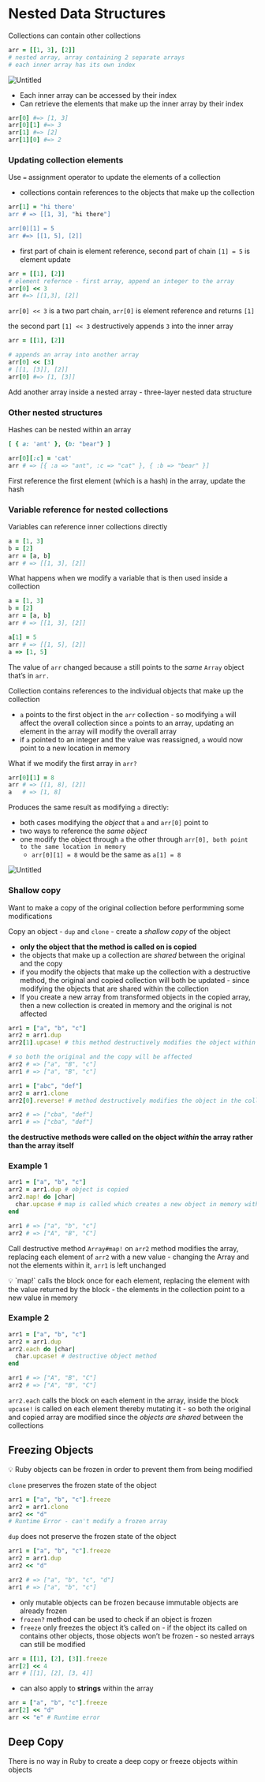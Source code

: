 # Nested Data Structures

Collections can contain other collections

```ruby
arr = [[1, 3], [2]]
# nested array, array containing 2 separate arrays
# each inner array has its own index 
```

![Untitled](Nested%20Data%20Structures%2052523bbec4ae4e5a89f8af65bf8be87c/Untitled.png)

- Each inner array can be accessed by their index
- Can retrieve the elements that make up the inner array by their index

```ruby
arr[0] #=> [1, 3]
arr[0][1] #=> 3
arr[1] #=> [2]
arr[1][0] #=> 2
```

### Updating collection elements

Use `=` assignment operator to update the elements of a collection

- collections contain references to the objects that make up the collection

```ruby
arr[1] = "hi there'
arr # => [[1, 3], "hi there"]

arr[0][1] = 5
arr #=> [[1, 5], [2]]
```

- first part of chain is element reference, second part of chain `[1] = 5` is element update

```ruby
arr = [[1], [2]]
# element refernce - first array, append an integer to the array
arr[0] << 3
arr #=> [[1,3], [2]]
```

`arr[0] << 3` is a two part chain, `arr[0]` is element reference and returns `[1]` 

the second part `[1] << 3` destructively appends `3` into the inner array

```ruby
arr = [[1], [2]]

# appends an array into another array
arr[0] << [3]
# [[1, [3]], [2]]
arr[0] #=> [1, [3]]
```

Add another array inside a nested array - three-layer nested data structure 

### Other nested structures

Hashes can be nested within an array

```ruby
[ { a: 'ant' }, {b: "bear"} ]

arr[0][:c] = 'cat'
arr # => [{ :a => "ant", :c => "cat" }, { :b => "bear" }]
```

First reference the first element (which is a hash) in the array, update the hash

### Variable reference for nested collections

Variables can reference inner collections directly 

```ruby
a = [1, 3]
b = [2]
arr = [a, b]
arr # => [[1, 3], [2]]
```

What happens when we modify a variable that is then used inside a collection

```ruby
a = [1, 3]
b = [2]
arr = [a, b]
arr # => [[1, 3], [2]]

a[1] = 5
arr # => [[1, 5], [2]]
a => [1, 5]
```

The value of `arr` changed because `a` still points to the *same* `Array` object that’s in `arr.`

Collection contains references to the individual objects that make up the collection 

- `a` points to the first object in the `arr` collection - so modifying `a` will affect the overall collection since `a` points to an array, updating an element in the array will modify the overall array
- if `a` pointed to an integer and the value was reassigned, `a` would now point to a new location in memory

What if we modify the first array in `arr?`

```ruby
arr[0][1] = 8
arr # => [[1, 8], [2]]
a   # => [1, 8]
```

Produces the same result as modifying `a` directly:

- both cases modifying the *object* that `a` and `arr[0]` point to
- two ways to reference the *same object*
- one modify the object through `a` the other through `arr[0], both point to the same location in memory`
    - `arr[0][1] = 8` would be the same as `a[1] = 8`
    

![Untitled](Nested%20Data%20Structures%2052523bbec4ae4e5a89f8af65bf8be87c/Untitled%201.png)

### Shallow copy

Want to make a copy of the original collection before performming some modifications 

Copy an object - `dup` and `clone` - create a *shallow copy* of the object

- **only the object that the method is called on is copied**
- the objects that make up a collection are *shared* between the original and the copy
- if you modify the objects that make up the collection with a destructive method, the original and copied collection will both be updated - since modifying the objects that are shared within the collection
- If you create a new array from transformed objects in the copied array, then a new collection is created in memory and the original is not affected

```ruby
arr1 = ["a", "b", "c"]
arr2 = arr1.dup
arr2[1].upcase! # this method destructively modifies the object within the array

# so both the original and the copy will be affected
arr2 # => ["a", "B", "c"]
arr1 # => ["a", "B", "c"]
```

```ruby
arr1 = ["abc", "def"]
arr2 = arr1.clone
arr2[0].reverse! # method destructively modifies the object in the collection

arr2 # => ["cba", "def"]
arr1 # => ["cba", "def"]
```

**the destructive methods were called on the object *within* the array rather than the array itself** 

### Example 1

```ruby
arr1 = ["a", "b", "c"]
arr2 = arr1.dup # object is copied
arr2.map! do |char|
  char.upcase # map is called which creates a new object in memory with the transformed objects
end

arr1 # => ["a", "b", "c"]
arr2 # => ["A", "B", "C"]
```

Call destructive method `Array#map!` on `arr2` method modifies the array, replacing each element of `arr2` with a new value - changing the Array and not the elements within it, `arr1` is left unchanged 

<aside>
💡 `map!` calls the block once for each element, replacing the element with the value returned by the block - the elements in the collection point to a new value in memory

</aside>

### Example 2

```ruby
arr1 = ["a", "b", "c"]
arr2 = arr1.dup
arr2.each do |char|
  char.upcase! # destructive object method
end

arr1 # => ["A", "B", "C"]
arr2 # => ["A", "B", "C"]
```

`arr2.each` calls the block on each element in the array, inside the block `upcase!` is called on each element thereby mutating it - so both the original and copied array are modified since the *objects are shared* between the collections

## Freezing Objects

<aside>
💡 Ruby objects can be frozen in order to prevent them from being modified

</aside>

`clone` preserves the frozen state of the object

```ruby
arr1 = ["a", "b", "c"].freeze
arr2 = arr1.clone
arr2 << "d"
# Runtime Error - can't modify a frozen array
```

`dup` does not preserve the frozen state of the object

```ruby
arr1 = ["a", "b", "c"].freeze
arr2 = arr1.dup
arr2 << "d"

arr2 # => ["a", "b", "c", "d"]
arr1 # => ["a", "b", "c"]
```

- only mutable objects can be frozen because immutable objects are already frozen
- `frozen?` method can be used to check if an object is frozen
- `freeze` only freezes the object it’s called on - if the object its called on contains other objects, those objects won’t be frozen - so nested arrays can still be modified

```ruby
arr = [[1], [2], [3]].freeze
arr[2] << 4
arr # [[1], [2], [3, 4]]
```

- can also apply to **strings** within the array

```ruby
arr = ["a", "b", "c"].freeze
arr[2] << "d"
arr << "e" # Runtime error
```

## Deep Copy

There is no way in Ruby to create a deep copy or freeze objects within objects